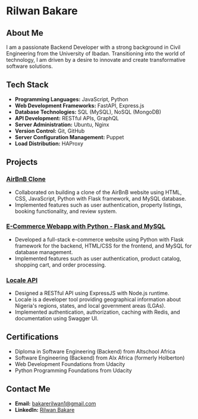 # Rilwan Bakare

## About Me

I am a passionate Backend Developer with a strong background in Civil Engineering from the University of Ibadan. Transitioning into the world of technology, I am driven by a desire to innovate and create transformative software solutions.

## Tech Stack

- **Programming Languages:** JavaScript, Python
- **Web Development Frameworks:** FastAPI, Express.js
- **Database Technologies:** SQL (MySQL), NoSQL (MongoDB)
- **API Development:** RESTful APIs, GraphQL
- **Server Administration:** Ubuntu, Nginx
- **Version Control:** Git, GitHub
- **Server Configuration Management:** Puppet
- **Load Distribution:** HAProxy

## Projects

### [AirBnB Clone](https://github.com/baccrie/AirBnB_Clone)
- Collaborated on building a clone of the AirBnB website using HTML, CSS, JavaScript, Python with Flask framework, and MySQL database.
- Implemented features such as user authentication, property listings, booking functionality, and review system.

### [E-Commerce Webapp with Python - Flask and MySQL](https://github.com/baccrie/Webstack_Porfolio-Project)
- Developed a full-stack e-commerce website using Python with Flask framework for the backend, HTML/CSS for the frontend, and MySQL for database management.
- Implemented features such as user authentication, product catalog, shopping cart, and order processing.

### [Locale API](https://github.com/baccrie/Capstone-Portfolio-Project)
- Designed a RESTful API using ExpressJS with Node.js runtime.
- Locale is a developer tool providing geographical information about Nigeria's regions, states, and local government areas (LGAs).
- Implemented authentication, authorization, caching with Redis, and documentation using Swagger UI.

## Certifications

- Diploma in Software Engineering (Backend) from Altschool Africa
- Software Engineering (Backend) from Alx Africa (formerly Holberton)
- Web Development Foundations from Udacity
- Python Programming Foundations from Udacity

## Contact Me

- **Email:** bakarerilwan1@gmail.com
- **LinkedIn:** [Rilwan Bakare](https://www.linkedin.com/in/rilwan-bakare-7b98b91a6/)
